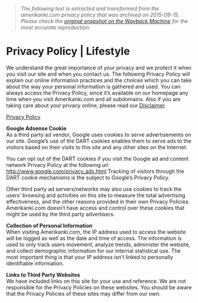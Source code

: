 > *The following text is extracted and transformed from the amerikanki.com privacy policy that was archived on 2015-09-15. Please check the [original snapshot on the Wayback Machine](https://web.archive.org/web/20150915233901id_/http%3A//en.amerikanki.com/privacy-policy) for the most accurate reproduction.*

# Privacy Policy | Lifestyle

We understand the great importance of your privacy and we protect it when you visit our site and when you contact us. The following Privacy Policy will explain our online information practices and the choices which you can take about the way your personal information is gathered and used. You can always access the Privacy Policy, since it’s available on our homepage any time when you visit Amerikanki.com and all subdomains. Also if you are taking care about your privacy online, please read our [Disclaimer](http://en.amerikanki.com/disclaimer/).

[Privacy Policy](https://www.iubenda.com/privacy-policy/808750 "Privacy Policy")

**Google Adsense Cookie**  
As a third party ad vendor, Google uses cookies to serve advertisements on our site. Google’s use of the DART cookies enables them to serve ads to the visitors based on their visits to this site and any other sites on the Internet. 

You can opt out of the DART cookies if you visit the Google ad and content network Privacy Policy at the following url <http://www.google.com/privacy_ads.html> Tracking of visitors through the DART cookie mechanisms is the subject to Google’s Privacy Policy.

Other third party ad servers/networks may also use cookies to track the users’ browsing and activities on this site to measure the total advertising effectiveness, and the other reasons provided in their own Privacy Policies. Amerikanki.com doesn’t have access and control over these cookies that might be used by the third party advertisers.

**Collection of Personal Information**  
When visiting Amerikanki.com, the IP address used to access the website will be logged as well as the date and time of access. The information is used to only track users movement, analyze trends, administer the website, and collect demographic information for our internal statistical use. The most important thing is that your IP address isn’t linked to personally identifiable information.

**Links to Third Party Websites**  
We have included links on this site for your use and reference. We are not responsible for the Privacy Policies on these websites. You should be aware that the Privacy Policies of these sites may differ from our own.
